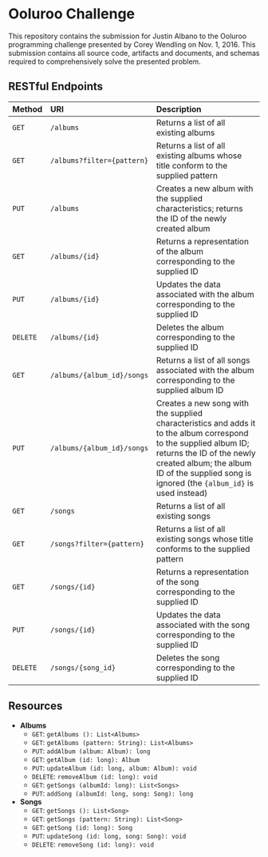 # Ooluroo Challenge
This repository contains the submission for Justin Albano to the Ooluroo programming challenge presented by Corey Wendling on Nov. 1, 2016. This submission contains all source code, artifacts and documents, and schemas required to comprehensively solve the presented problem.

## RESTful Endpoints
| Method        | URI           | Description  |
|:-------------|:-------------|:-----|
| `GET` | `/albums` | Returns a list of all existing albums |
| `GET` | `/albums?filter={pattern}` | Returns a list of all existing albums whose title conform to the supplied pattern |
| `PUT` | `/albums` | Creates a new album with the supplied characteristics; returns the ID of the newly created album |
| `GET` | `/albums/{id}` | Returns a representation of the album corresponding to the supplied ID |
| `PUT` | `/albums/{id}` | Updates the data associated with the album corresponding to the supplied ID |
| `DELETE` | `/albums/{id}` | Deletes the album corresponding to the supplied ID |
| `GET` | `/albums/{album_id}/songs` | Returns a list of all songs associated with the album corresponding to the supplied album ID |
| `PUT` | `/albums/{album_id}/songs` | Creates a new song with the supplied characteristics and adds it to the album correspond to the supplied album ID; returns the ID of the newly created album; the album ID of the supplied song is ignored (the `{album_id}` is used instead) |
| `GET` | `/songs` | Returns a list of all existing songs |
| `GET` | `/songs?filter={pattern}` | Returns a list of all existing songs whose title conforms to the supplied pattern |
| `GET` | `/songs/{id}` | Returns a representation of the song corresponding to the supplied ID |
| `PUT` | `/songs/{id}` | Updates the data associated with the song corresponding to the supplied ID |
| `DELETE` | `/songs/{song_id}` | Deletes the song corresponding to the supplied ID |

## Resources
 - **Albums**
   - `GET`: `getAlbums (): List<Albums>`
   - `GET`: `getAlbums (pattern: String): List<Albums>`
   - `PUT`: `addAlbum (album: Album): long`
   - `GET`: `getAlbum (id: long): Album`
   - `PUT`: `updateAlbum (id: long, album: Album): void`
   - `DELETE`: `removeAlbum (id: long): void`
   - `GET`: `getSongs (albumId: long): List<Songs>`
   - `PUT`: `addSong (albumId: long, song: Song): long`
 - **Songs**
   - `GET`: `getSongs (): List<Song>`
   - `GET`: `getSongs (pattern: String): List<Song>`
   - `GET`: `getSong (id: long): Song`
   - `PUT`: `updateSong (id: long, song: Song): void`
   - `DELETE`: `removeSong (id: long): void`
